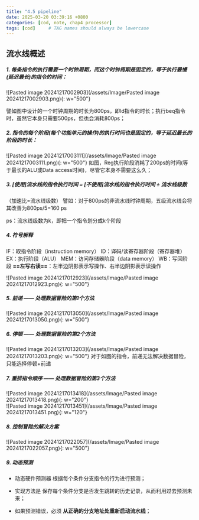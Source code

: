 ```yaml
---
title: "4.5 pipeline"
date: 2025-03-20 03:39:16 +0800
categories: [cod, note, chap4 processor]
tags: [cod]     # TAG names should always be lowercase
---
```

流水线概述
---
##### 1. **每条指令的执行需要一个时钟周期，而这个时钟周期是固定的，等于执行最慢(延迟最长)的指令的时间**：
	
![Pasted image 20241217002903](/assets/Image/Pasted image 20241217002903.png){: w="500"}
	
譬如图中设计的一个时钟周期的时长为800ps，即ld指令的时长；执行beq指令时，虽然它本身只需要500ps，但也会消耗800ps；


##### 2. **指令的每个阶段(每个功能单元的操作)的执行时间也是固定的，等于延迟最长的阶段的时长**：

![Pasted image 20241217003111](/assets/Image/Pasted image 20241217003111.png){: w="500"}
如图，Reg执行阶段消耗了200ps的时间(等于最长的ALU或Data access时间)，尽管它本身不需要这么久；


##### 3. **[使用]流水线的指令执行时间 = [不使用]流水线的指令执行时间 ÷ 流水线级数**
（加速比=流水线级数）
譬如：对于800ps的非流水线时钟周期，五级流水线会将其改善为800ps/5=160 ps

ps：流水线级数为k，即把一个指令划分成k个阶段

##### 4. 符号解释
 
 IF：取指令阶段（instruction memory）
 ID：译码/读寄存器阶段（寄存器堆）
 EX：执行阶段（ALU）
 MEM：访问存储器阶段（data memory）
 WB：写回阶段
 **==左写右读==**：左半边阴影表示写操作、右半边阴影表示读操作

![Pasted image 20241217012923](/assets/Image/Pasted image 20241217012923.png){: w="500"}

##### 5.  **前递** —— 处理数据冒险的第1个方法
![Pasted image 20241217013050](/assets/Image/Pasted image 20241217013050.png){: w="500"}

##### 6.  **停顿** —— 处理数据冒险的第2个方法
	
![Pasted image 20241217013203](/assets/Image/Pasted image 20241217013203.png){: w="500"}
对于如图的指令，前递无法解决数据冒险，只能选择停顿+前递

##### 7. **重排指令顺序** —— 处理数据冒险的第3个方法

![Pasted image 20241217013418](/assets/Image/Pasted image 20241217013418.png){: w="200"}   
![Pasted image 20241217013451](/assets/Image/Pasted image 20241217013451.png){: w="120"}

##### 8. 控制冒险的解决方案
![Pasted image 20241217022057](/assets/Image/Pasted image 20241217022057.png){: w="500"}

##### 9. 动态预测
- 动态硬件预测器 根据每个条件分支指令的行为进行预测；
	
- 实现方法是 保存每个条件分支是否发生跳转的历史记录，从而利用过去预测未来；
	
-  如果预测错误，必须 **从正确的分支地址处重新启动流水线**；
